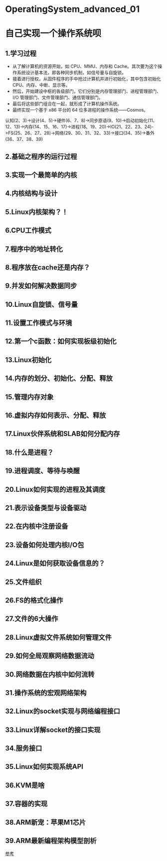 # OperatingSystem_advanced_01



# 自己实现一个操作系统呗
## 1.学习过程
- 从了解计算机的资源开始，如 CPU、MMU、内存和 Cache。其次要为这个操作系统设计基本法，即各种同步机制，如信号量与自旋锁。
- 接着进行授权，从固件程序的手中抢过计算机并进行初始化，其中包含初始化 CPU、内存、中断、显示等。
- 然后，开始建设中枢的各级部门，它们分别是内存管理部门、进程管理部门、I/O 管理部门、文件管理部门、通信管理部门。
- 最后将这些部门组合在一起，就形成了计算机操作系统。
- 最终实现一个基于 x86 平台的 64 位多进程的操作系统——Cosmos。

认知(2、3)->设计(4、5)->硬件(6、7、8)->同步原语(9、10)->启动初始化(11、12、13)->内存(14、15、16、17)->进程(18、19、20)->IO(21、22、23、24)->FS(25、26、27、28)->网络(29、30、31、32、33)->接口(34、35)->番外(36、37、38、39)

## 2.基础之程序的运行过程
## 3.实现一个最简单的内核
## 4.内核结构与设计
## 5.Linux内核架构？！
## 6.CPU工作模式
## 7.程序中的地址转化
## 8.程序放在cache还是内存？
## 9.并发如何解决数据同步
## 10.Linux自旋锁、信号量
## 11.设置工作模式与环境
## 12.第一个c函数：如何实现板级初始化
## 13.Linux初始化
## 14.内存的划分、初始化、分配、释放
## 15.管理内存对象
## 16.虚拟内存如何表示、分配、释放
## 17.Linux伙伴系统和SLAB如何分配内存
## 18.什么是进程？
## 19.进程调度、等待与唤醒
## 20.Linux如何实现的进程及其调度
## 21.表示设备类型与设备驱动
## 22.在内核中注册设备
## 23.设备如何处理内核I/O包
## 24.Linux是如何获取设备信息的？
## 25.文件组织
## 26.FS的格式化操作
## 27.文件的6大操作
## 28.Linux虚拟文件系统如何管理文件
## 29.如何全局观察网络数据流动
## 30.网络数据在内核中如何流转
## 31.操作系统的宏观网络架构
## 32.Linux的socket实现与网络编程接口
## 33.Linux详解socket的接口实现
## 34.服务接口
## 35.Linux如何实现系统API
## 36.KVM是啥
## 37.容器的实现
## 38.ARM新宠：苹果M1芯片
## 39.ARM最新编程架构模型剖析

[参考](https://time.geekbang.org/column/intro/100078401?tab=catalog)
